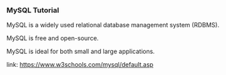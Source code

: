 ### MySQL Tutorial

MySQL is a widely used relational database management system (RDBMS).

MySQL is free and open-source.

MySQL is ideal for both small and large applications.

link: https://www.w3schools.com/mysql/default.asp